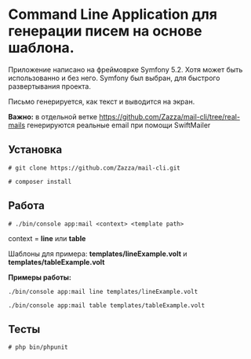 # Command Line Application для генерации писем на основе шаблона.
Приложение написано на фреймоврке Symfony 5.2. Хотя может быть использованно и без него. 
Symfony был выбран, для быстрого развертывания проекта.

Письмо генерируется, как текст и выводится на экран.

**Важно:** в отдельной ветке https://github.com/Zazza/mail-cli/tree/real-mails генерируются реальные email при помощи SwiftMailer

## Установка
 
`# git clone https://github.com/Zazza/mail-cli.git`

`# composer install`

## Работа

`# ./bin/console app:mail <context> <template path>`

context = **line** или **table**

Шаблоны для примера: **templates/lineExample.volt** и **templates/tableExample.volt**

**Примеры работы:**

`./bin/console app:mail line templates/lineExample.volt`

`./bin/console app:mail table templates/tableExample.volt`

## Тесты
`# php bin/phpunit`
